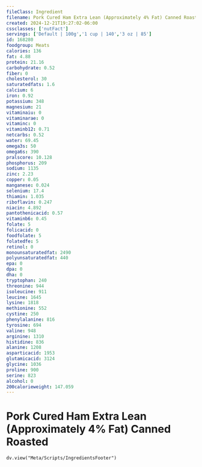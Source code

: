 ```yaml
---
fileClass: Ingredient
filename: Pork Cured Ham Extra Lean (Approximately 4% Fat) Canned Roasted
created: 2024-12-21T19:27:02-06:00
cssclasses: ['nutFact']
servings: ['Default | 100g','1 cup | 140','3 oz | 85']
id: 168280
foodgroup: Meats
calories: 136
fat: 4.88
protein: 21.16
carbohydrate: 0.52
fiber: 0
cholesterol: 30
saturatedfats: 1.6
calcium: 6
iron: 0.92
potassium: 348
magnesium: 21
vitaminaiu: 0
vitaminarae: 0
vitaminc: 0
vitaminb12: 0.71
netcarbs: 0.52
water: 69.45
omega3s: 50
omega6s: 390
pralscore: 10.128
phosphorus: 209
sodium: 1135
zinc: 2.23
copper: 0.05
manganese: 0.024
selenium: 17.4
thiamin: 1.035
riboflavin: 0.247
niacin: 4.892
pantothenicacid: 0.57
vitaminb6: 0.45
folate: 5
folicacid: 0
foodfolate: 5
folatedfe: 5
retinol: 0
monounsaturatedfat: 2490
polyunsaturatedfat: 440
epa: 0
dpa: 0
dha: 0
tryptophan: 240
threonine: 944
isoleucine: 911
leucine: 1645
lysine: 1818
methionine: 552
cystine: 250
phenylalanine: 816
tyrosine: 694
valine: 948
arginine: 1310
histidine: 836
alanine: 1208
asparticacid: 1953
glutamicacid: 3124
glycine: 1036
proline: 900
serine: 823
alcohol: 0
200calorieweight: 147.059
---
```


# Pork Cured Ham Extra Lean (Approximately 4% Fat) Canned Roasted

```dataviewjs
dv.view("Meta/Scripts/IngredientsFooter")
```